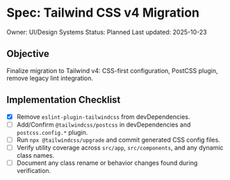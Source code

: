# Spec: Tailwind CSS v4 Migration

Owner: UI/Design Systems
Status: Planned
Last updated: 2025-10-23

## Objective

Finalize migration to Tailwind v4: CSS-first configuration, PostCSS plugin, remove legacy lint integration.

## Implementation Checklist

- [x] Remove `eslint-plugin-tailwindcss` from devDependencies.
- [ ] Add/Confirm `@tailwindcss/postcss` in devDependencies and `postcss.config.*` plugin.
- [ ] Run `npx @tailwindcss/upgrade` and commit generated CSS config files.
- [ ] Verify utility coverage across `src/app`, `src/components`, and any dynamic class names.
- [ ] Document any class rename or behavior changes found during verification.
